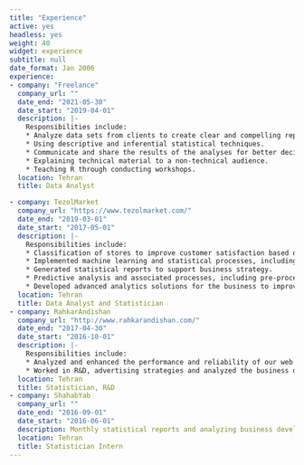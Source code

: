 ```yaml
---
title: "Experience"
active: yes
headless: yes
weight: 40
widget: experience
subtitle: null
date_format: Jan 2006
experience:
- company: "Freelance"
  company_url: ""
  date_end: "2021-05-30"
  date_start: "2019-04-01"
  description: |-
    Responsibilities include:
    * Analyze data sets from clients to create clear and compelling reports and visualizations.
    * Using descriptive and inferential statistical techniques.
    * Communicate and share the results of the analyses for better decision-making.
    * Explaining technical material to a non-technical audience.
    * Teaching R through conducting workshops.
  location: Tehran
  title: Data Analyst

- company: TezolMarket
  company_url: "https://www.tezolmarket.com/"
  date_end: "2019-03-01"
  date_start: "2017-05-01"
  description: |-
    Responsibilities include:
    * Classification of stores to improve customer satisfaction based on machine learning algorithms. 
    * Implemented machine learning and statistical processes, including: anomaly detection, logistic regression, dimension reduction and variable selection, decision tree, and many other techniques.
    * Generated statistical reports to support business strategy.
    * Predictive analysis and associated processes, including pre-processing and cleaning data, exploratory data analysis, model training, testing, and evaluation.
    * Developed advanced analytics solutions for the business to improve decision making process.
  location: Tehran
  title: Data Analyst and Statistician
- company: RahkarAndishan
  company_url: "http://www.rahkarandishan.com/"
  date_end: "2017-04-30"
  date_start: "2016-10-01"
  description: |-
    Responsibilities include:
    * Analyzed and enhanced the performance and reliability of our web services through analyzing the data.
    * Worked in R&D, advertising strategies and analyzed the business development.
  location: Tehran
  title: Statistician, R&D
- company: ShahabYab
  company_url: ""
  date_end: "2016-09-01"
  date_start: "2016-06-01"
  description: Monthly statistical reports and analyzing business development.
  location: Tehran
  title: Statistician Intern
---
```

